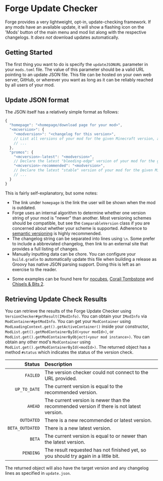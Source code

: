 Forge Update Checker
====================

Forge provides a very lightweight, opt-in, update-checking framework. If any mods have an available update, it will show a flashing icon on the 'Mods' button of the main menu and mod list along with the respective changelogs. It *does not* download updates automatically.

Getting Started
---------------

The first thing you want to do is specify the `updateJSONURL` parameter in your `mods.toml` file. The value of this parameter should be a valid URL pointing to an update JSON file. This file can be hosted on your own web server, GitHub, or wherever you want as long as it can be reliably reached by all users of your mod.

Update JSON format
------------------

The JSON itself has a relatively simple format as follows:

```js
{
  "homepage": "<homepage/download page for your mod>",
  "<mcversion>": {
    "<modversion>": "<changelog for this version>", 
    // List all versions of your mod for the given Minecraft version, along with their changelogs
    // ...
  },
  "promos": {
    "<mcversion>-latest": "<modversion>",
    // Declare the latest "bleeding-edge" version of your mod for the given Minecraft version
    "<mcversion>-recommended": "<modversion>",
    // Declare the latest "stable" version of your mod for the given Minecraft version
    // ...
  }
}
```

This is fairly self-explanatory, but some notes:
 
* The link under `homepage` is the link the user will be shown when the mod is outdated.
* Forge uses an internal algorithm to determine whether one version string of your mod is "newer" than another. Most versioning schemes should be compatible, but see the `ComparableVersion` class if you are concerned about whether your scheme is supported. Adherence to [semantic versioning][semver] is highly recommended.
* The changelog string can be separated into lines using `\n`. Some prefer to include a abbreviated changelog, then link to an external site that provides a full listing of changes.
* Manually inputting data can be chore. You can configure your `build.gradle` to automatically update this file when building a release as Groovy has native JSON parsing support. Doing this is left as an exercise to the reader.

- Some examples can be found here for [nocubes][], [Corail Tombstone][corail] and [Chisels & Bits 2][chisel].

Retrieving Update Check Results
-------------------------------

You can retrieve the results of the Forge Update Checker using `VersionChecker#getResult(IModInfo)`. You can obtain your `IModInfo` via `ModContainer#getModInfo`. You can get your `ModContainer` using `ModLoadingContext.get().getActiveContainer()` inside your constructor, `ModList.get().getModContainerById(<your modId>)`, or `ModList.get().getModContainerByObject(<your mod instance>)`. You can obtain any other mod's `ModContainer` using `ModList.get().getModContainerById(<modId>)`. The returned object has a method `#status` which indicates the status of the version check.

|          Status | Description |
|----------------:|:------------|
|        `FAILED` | The version checker could not connect to the URL provided. |
|    `UP_TO_DATE` | The current version is equal to the recommended version. |
|         `AHEAD` | The current version is newer than the recommended version if there is not latest version. |
|      `OUTDATED` | There is a new recommended or latest version. |
| `BETA_OUTDATED` | There is a new latest version. |
|          `BETA` | The current version is equal to or newer than the latest version. |
|       `PENDING` | The result requested has not finished yet, so you should try again in a little bit. |

The returned object will also have the target version and any changelog lines as specified in `update.json`.

[semver]: https://semver.org/
[nocubes]: https://cadiboo.github.io/projects/nocubes/update.json
[corail]: https://github.com/Corail31/tombstone_lite/blob/master/update.json
[chisel]: https://github.com/Aeltumn/Chisels-and-Bits-2/blob/master/update.json
